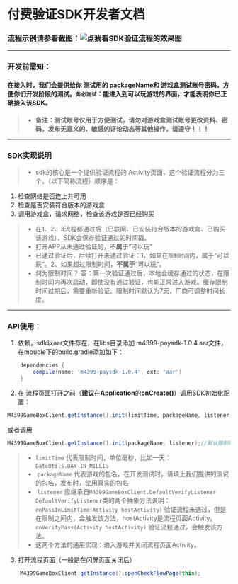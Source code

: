 # 付费验证SDK开发者文档
### 流程示例请参看截图：![点我看SDK验证流程的效果图](https://github.com/boriszixue/paysdkdoc/edit/master/demo.png)
------

### 开发前需知：
#### **在接入时，我们会提供给你 测试用的 packageName和 游戏盒测试账号密码，方便你们开发阶段的测试。`务必测试`：能进入到可以玩游戏的界面，才能表明你已正确接入该SDK。**
> * **备注：测试账号仅用于方便测试，请勿对游戏盒测试账号更改资料、密码，发布无意义的、敏感的评论动态等其他操作，请遵守！！！**
------

### SDK实现说明
> * sdk的核心是一个提供验证流程的 Activity页面，这个验证流程分为三个，（以下简称流程）顺序是：
1. 检查网络是否连上并可用
2. 检查是否安装符合版本的游戏盒
3. 调用游戏盒，请求网络，检查该游戏是否已经购买
> * 在1、2、3流程都通过后（已联网、已安装符合版本的游戏盒、已购买该游戏），SDK会保存验证通过的时间戳。
> * 打开APP从未通过验证的，**不属于**“可以玩”
> * 已通过验证后，后续打开未通过验证：1、如果在`限制时间`内，属于“可以玩”。2、如果超过限制时间，**不属于**“可以玩”。
> * 何为限制时间？  答：第一次验证通过后，本地会缓存通过的状态，在限制时间内再次启动，即使没有通过验证，也能正常进入游戏。缓存限制时间过期后，需要重新验证。限制时间默认为7天，厂商可调整时间长度。
------

### API使用：
1. 依赖，sdk以aar文件存在，在libs目录添加 m4399-paysdk-1.0.4.aar文件， 在moudle下的build.gradle添加如下：
```gradle
    dependencies {
        compile(name: 'm4399-paysdk-1.0.4', ext: 'aar')
    }
```
2. 在 流程页面打开之前（**建议**在**Application**的**onCreate()**）调用SDK初始化配置：
```java
M4399GameBoxClient.getInstance().init(limitTime, packageName, listener);
```
或者调用
```java
M4399GameBoxClient.getInstance().init(packageName, listener);//默认限制时间为7天
```
> * `limitTime` 代表限制时间，单位毫秒，比如一天：``DateUtils.DAY_IN_MILLIS ``
> *  `packageName` 代表游戏的包名，在开发测试时，请填上我们提供的测试的包名，发布时，使用真实的包名
> *  `listener` 应继承自``M4399GameBoxClient.DefaultVerifyListener``
  ``DefaultVerifyListener``类的两个抽象方法说明：
  ``onPassInLimitTime(Activity hostActivity)`` 验证流程未通过，但是在限制之间内，会触发该方法，hostActivity是流程页面Activity。
  ``onVerifyPass(Activity hostActivity)`` 验证流程通过，会触发该方法。
> * 这两个方法的通用实现：进入游戏并关闭流程页面Activity。

3. 打开流程页面（一般是在闪屏页面关闭后）
```java 
    M4399GameBoxClient.getInstance().openCheckFlowPage(this);
``` 


